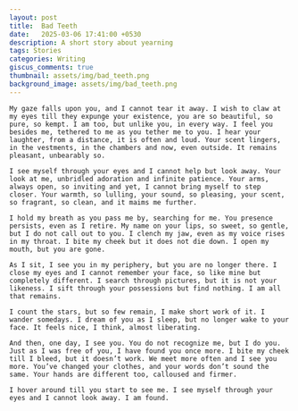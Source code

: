 ```yaml
---
layout: post
title:  Bad Teeth
date:   2025-03-06 17:41:00 +0530
description: A short story about yearning
tags: Stories
categories: Writing
giscus_comments: true
thumbnail: assets/img/bad_teeth.png
background_image: assets/img/bad_teeth.png
---
```


<div class="side-banner-wrapper" {% if page.background_image %} data-bg="{{ page.background_image | relative_url }}"{% endif %}>

    My gaze falls upon you, and I cannot tear it away. I wish to claw at my eyes till they expunge your existence, you are so beautiful, so pure, so kempt. I am too, but unlike you, in every way. I feel you besides me, tethered to me as you tether me to you. I hear your laughter, from a distance, it is often and loud. Your scent lingers, in the vestments, in the chambers and now, even outside. It remains pleasant, unbearably so.

    I see myself through your eyes and I cannot help but look away. Your look at me, unbridled adoration and infinite patience. Your arms, always open, so inviting and yet, I cannot bring myself to step closer. Your warmth, so lulling, your sound, so pleasing, your scent, so fragrant, so clean, and it maims me further.  

    I hold my breath as you pass me by, searching for me. You presence persists, even as I retire. My name on your lips, so sweet, so gentle, but I do not call out to you. I clench my jaw, even as my voice rises in my throat. I bite my cheek but it does not die down. I open my mouth, but you are gone.

    As I sit, I see you in my periphery, but you are no longer there. I close my eyes and I cannot remember your face, so like mine but completely different. I search through pictures, but it is not your likeness. I sift through your possessions but find nothing. I am all that remains. 

    I count the stars, but so few remain, I make short work of it. I wander somedays. I dream of you as I sleep, but no longer wake to your face. It feels nice, I think, almost liberating.

    And then, one day, I see you. You do not recognize me, but I do you. Just as I was free of you, I have found you once more. I bite my cheek till I bleed, but it doesn’t work. We meet more often and I see you more. You’ve changed your clothes, and your words don’t sound the same. Your hands are different too, calloused and firmer. 

    I hover around till you start to see me. I see myself through your eyes and I cannot look away. I am found.
</div>
